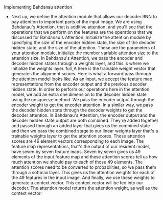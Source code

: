 Implementing Bahdanau attention
- Next up, we define the attention module that allows our decoder RNN to pay attention to important parts of the input image. We are using Bahdanau's Attention, that is additive attention, and you'll see that the operations that we perform on the features are the operations that we discussed for Bahdanau's Attention. Initialize the attention module by specifying the size of the encoder hidden state, the size of the decoder hidden state, and the size of the attention. These are the parameters of your attention module, initialize the member variable attention size to the attention size. In Bahdanau's Attention, we pass the encoder and decoder hidden states through a weights layer, and this is where we initialize the weights layer. full_A here is the trainable weight vector that generates the alignment scores. Here is what a forward pass through the attention model looks like. As an input, we accept the feature map representations from the encoder output and the previous decoder hidden state. In order to perform our operations here in the attention model, we add an extra one dimension to the decoder hidden state using the unsqueeze method. We pass the encoder output through the encoder weight to get the encoder attention. In a similar way, we pass the decoder hidden state through the decoder weights to get the decoder attention. In Bahdanau's Attention, the encoder output and the decoder hidden state output are both combined. They're added together and passed through an added layer that gives us the combined state and then we pass the combined stage to our linear weights layer that's a trainable weights layer to get the attention scores. These attention scores are 49 element vectors corresponding to each image. The feature map representations, that's the output of our resident model, have seven by seven feature maps. Seven by seven gives us 49 elements of the input feature map and these attention scores tell us how much attention we should pay to each of those 49 elements. The attention scores need to be converted to probabilities, so we pass them through a softmax layer. This gives us the attention weights for each of the 49 features in the input image. And finally, we use these weights to generate a context vector. This context vector will be fed into our decoder. The attention model returns the attention weight, as well as the context vector.
